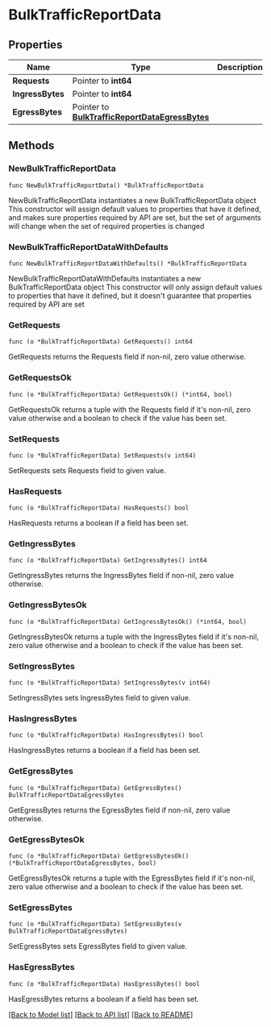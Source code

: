 # BulkTrafficReportData

## Properties

Name | Type | Description | Notes
------------ | ------------- | ------------- | -------------
**Requests** | Pointer to **int64** |  | [optional] 
**IngressBytes** | Pointer to **int64** |  | [optional] 
**EgressBytes** | Pointer to [**BulkTrafficReportDataEgressBytes**](BulkTrafficReportDataEgressBytes.md) |  | [optional] 

## Methods

### NewBulkTrafficReportData

`func NewBulkTrafficReportData() *BulkTrafficReportData`

NewBulkTrafficReportData instantiates a new BulkTrafficReportData object
This constructor will assign default values to properties that have it defined,
and makes sure properties required by API are set, but the set of arguments
will change when the set of required properties is changed

### NewBulkTrafficReportDataWithDefaults

`func NewBulkTrafficReportDataWithDefaults() *BulkTrafficReportData`

NewBulkTrafficReportDataWithDefaults instantiates a new BulkTrafficReportData object
This constructor will only assign default values to properties that have it defined,
but it doesn't guarantee that properties required by API are set

### GetRequests

`func (o *BulkTrafficReportData) GetRequests() int64`

GetRequests returns the Requests field if non-nil, zero value otherwise.

### GetRequestsOk

`func (o *BulkTrafficReportData) GetRequestsOk() (*int64, bool)`

GetRequestsOk returns a tuple with the Requests field if it's non-nil, zero value otherwise
and a boolean to check if the value has been set.

### SetRequests

`func (o *BulkTrafficReportData) SetRequests(v int64)`

SetRequests sets Requests field to given value.

### HasRequests

`func (o *BulkTrafficReportData) HasRequests() bool`

HasRequests returns a boolean if a field has been set.

### GetIngressBytes

`func (o *BulkTrafficReportData) GetIngressBytes() int64`

GetIngressBytes returns the IngressBytes field if non-nil, zero value otherwise.

### GetIngressBytesOk

`func (o *BulkTrafficReportData) GetIngressBytesOk() (*int64, bool)`

GetIngressBytesOk returns a tuple with the IngressBytes field if it's non-nil, zero value otherwise
and a boolean to check if the value has been set.

### SetIngressBytes

`func (o *BulkTrafficReportData) SetIngressBytes(v int64)`

SetIngressBytes sets IngressBytes field to given value.

### HasIngressBytes

`func (o *BulkTrafficReportData) HasIngressBytes() bool`

HasIngressBytes returns a boolean if a field has been set.

### GetEgressBytes

`func (o *BulkTrafficReportData) GetEgressBytes() BulkTrafficReportDataEgressBytes`

GetEgressBytes returns the EgressBytes field if non-nil, zero value otherwise.

### GetEgressBytesOk

`func (o *BulkTrafficReportData) GetEgressBytesOk() (*BulkTrafficReportDataEgressBytes, bool)`

GetEgressBytesOk returns a tuple with the EgressBytes field if it's non-nil, zero value otherwise
and a boolean to check if the value has been set.

### SetEgressBytes

`func (o *BulkTrafficReportData) SetEgressBytes(v BulkTrafficReportDataEgressBytes)`

SetEgressBytes sets EgressBytes field to given value.

### HasEgressBytes

`func (o *BulkTrafficReportData) HasEgressBytes() bool`

HasEgressBytes returns a boolean if a field has been set.


[[Back to Model list]](HOW-TO.md#documentation-for-models) [[Back to API list]](HOW-TO.md#documentation-for-api-endpoints) [[Back to README]](HOW-TO.md)


